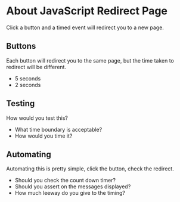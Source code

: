# About JavaScript Redirect Page

<div class="explanation">
        <p>Click a button and a timed event will redirect you to a new page.
        </p>
</div>

## Buttons

Each button will redirect you to the same page, but the time taken to redirect will be different.

- 5 seconds
- 2 seconds

## Testing

How would you test this?

- What time boundary is acceptable?
- How would you time it?

## Automating

Automating this is pretty simple, click the button, check the redirect.

- Should you check the count down timer?
- Should you assert on the messages displayed?
- How much leeway do you give to the timing?

